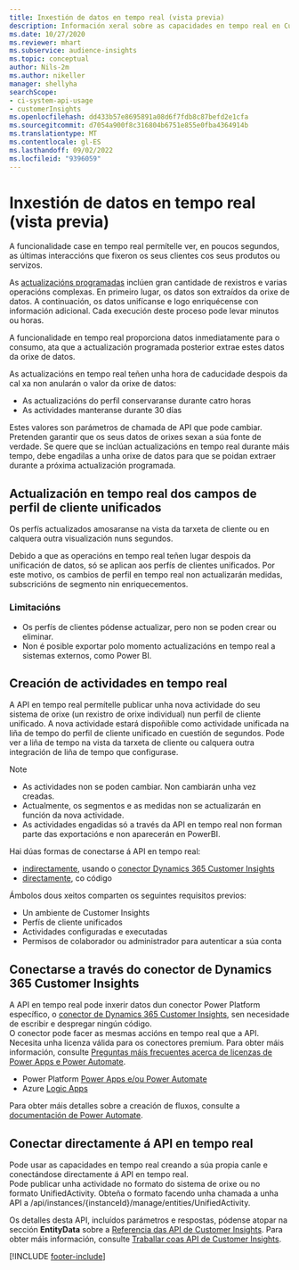 ```yaml
---
title: Inxestión de datos en tempo real (vista previa)
description: Información xeral sobre as capacidades en tempo real en Customer Insights.
ms.date: 10/27/2020
ms.reviewer: mhart
ms.subservice: audience-insights
ms.topic: conceptual
author: Nils-2m
ms.author: nikeller
manager: shellyha
searchScope:
- ci-system-api-usage
- customerInsights
ms.openlocfilehash: dd433b57e8695891a08d6f7fdb8c87befd2e1cfa
ms.sourcegitcommit: d7054a900f8c316804b6751e855e0fba4364914b
ms.translationtype: MT
ms.contentlocale: gl-ES
ms.lasthandoff: 09/02/2022
ms.locfileid: "9396059"
---
```

# <a name="real-time-data-ingestion-preview"></a>Inxestión de datos en tempo real (vista previa)

A funcionalidade case en tempo real permítelle ver, en poucos segundos, as últimas interaccións que fixeron os seus clientes cos seus produtos ou servizos.

As [actualizacións programadas](schedule-refresh.md) inclúen gran cantidade de rexistros e varias operacións complexas. En primeiro lugar, os datos son extraídos da orixe de datos. A continuación, os datos unifícanse e logo enriquécense con información adicional. Cada execución deste proceso pode levar minutos ou horas.

A funcionalidade en tempo real proporciona datos inmediatamente para o consumo, ata que a actualización programada posterior extrae estes datos da orixe de datos.

As actualizacións en tempo real teñen unha hora de caducidade despois da cal xa non anularán o valor da orixe de datos:

- As actualizacións do perfil conservaranse durante catro horas
- As actividades manteranse durante 30 días

Estes valores son parámetros de chamada de API que pode cambiar. Pretenden garantir que os seus datos de orixes sexan a súa fonte de verdade. Se quere que se inclúan actualizacións en tempo real durante máis tempo, debe engadilas a unha orixe de datos para que se poidan extraer durante a próxima actualización programada.

## <a name="real-time-update-of-the-unified-customer-profile-fields"></a>Actualización en tempo real dos campos de perfil de cliente unificados

Os perfís actualizados amosaranse na vista da tarxeta de cliente ou en calquera outra visualización nuns segundos.

Debido a que as operacións en tempo real teñen lugar despois da unificación de datos, só se aplican aos perfís de clientes unificados. Por este motivo, os cambios de perfil en tempo real non actualizarán medidas, subscricións de segmento nin enriquecementos.

### <a name="limitations"></a>Limitacións

- Os perfís de clientes pódense actualizar, pero non se poden crear ou eliminar.
- Non é posible exportar polo momento actualizacións en tempo real a sistemas externos, como Power BI.

## <a name="real-time-creation-of-activities"></a>Creación de actividades en tempo real

A API en tempo real permítelle publicar unha nova actividade do seu sistema de orixe (un rexistro de orixe individual) nun perfil de cliente unificado. A nova actividade estará dispoñible como actividade unificada na liña de tempo do perfil de cliente unificado en cuestión de segundos. Pode ver a liña de tempo na vista da tarxeta de cliente ou calquera outra integración de liña de tempo que configurase.

> [!NOTE]
>
> - As actividades non se poden cambiar. Non cambiarán unha vez creadas.
> - Actualmente, os segmentos e as medidas non se actualizarán en función da nova actividade.
> - As actividades engadidas só a través da API en tempo real non forman parte das exportacións e non aparecerán en PowerBI.

Hai dúas formas de conectarse á API en tempo real:

- [indirectamente](#connect-via-the-dynamics-365-customer-insights-connector), usando o [conector Dynamics 365 Customer Insights](/connectors/customerinsights/)
- [directamente](#connect-directly-to-the-real-time-api), co código

Ámbolos dous xeitos comparten os seguintes requisitos previos:

- Un ambiente de Customer Insights
- Perfís de cliente unificados
- Actividades configuradas e executadas
- Permisos de colaborador ou administrador para autenticar a súa conta

## <a name="connect-via-the-dynamics-365-customer-insights-connector"></a>Conectarse a través do conector de Dynamics 365 Customer Insights

A API en tempo real pode inxerir datos dun conector Power Platform específico, o [conector de Dynamics 365 Customer Insights](/connectors/customerinsights/), sen necesidade de escribir e despregar ningún código.    
O conector pode facer as mesmas accións en tempo real que a API. Necesita unha licenza válida para os conectores premium. Para obter máis información, consulte [Preguntas máis frecuentes acerca de licenzas de Power Apps e Power Automate](/power-platform/admin/powerapps-flow-licensing-faq).

- Power Platform [Power Apps e/ou Power Automate](/connectors/)
- Azure [Logic Apps](/azure/connectors/apis-list)

Para obter máis detalles sobre a creación de fluxos, consulte a [documentación de Power Automate](/power-automate/).

## <a name="connect-directly-to-the-real-time-api"></a>Conectar directamente á API en tempo real

Pode usar as capacidades en tempo real creando a súa propia canle e conectándose directamente á API en tempo real.    
Pode publicar unha actividade no formato do sistema de orixe ou no formato UnifiedActivity. Obteña o formato facendo unha chamada a unha API a /api/instances/{instanceId}/manage/entities/UnifiedActivity.

Os detalles desta API, incluídos parámetros e respostas, pódense atopar na sección **EntityData** sobre a [Referencia das API de Customer Insights](https://developer.ci.ai.dynamics.com/api-details#api=CustomerInsights). Para obter máis información, consulte [Traballar coas API de Customer Insights](apis.md).

[!INCLUDE [footer-include](includes/footer-banner.md)]
